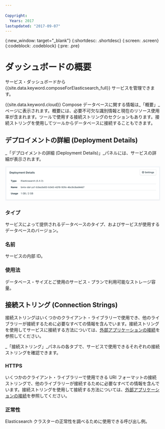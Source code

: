 ```yaml
---

Copyright:
  Years: 2017
lastupdated: "2017-09-07"
---
```


{:new_window: target="_blank"}
{:shortdesc: .shortdesc}
{:screen: .screen}
{:codeblock: .codeblock}
{:pre: .pre}

# ダッシュボードの概要

サービス・ダッシュボードから {{site.data.keyword.composeForElasticsearch_full}} サービスを管理できます。

{{site.data.keyword.cloud}} Compose データベースに関する情報は_「概要」_ページに表示されます。概要には、必要不可欠な識別情報と現在のリソース使用率が含まれます。ツールで使用する接続ストリングのセクションもあります。接続ストリングを使用してツールからデータベースに接続することもできます。

## デプロイメントの詳細 (Deployment Details)

_「デプロイメントの詳細 (Deployment Details)」_パネルには、サービスの詳細が表示されます。

![「デプロイメントの詳細 (Deployment Details)」](./images/elastic_search-deployment-details.png "「デプロイメントの詳細 (Deployment Details)」パネルのビュー")

### タイプ

サービスによって提供されるデータベースのタイプ、およびサービスが使用するデータベースのバージョン。

### 名前

サービスの内部 ID。

### 使用法

データベース・サイズとご使用のサービス・プランで利用可能なストレージ容量。


## 接続ストリング (Connection Strings)

接続ストリングはいくつかのクライアント・ライブラリーで使用でき、他のライブラリーが接続するために必要なすべての情報を含んでいます。接続ストリングを使用してサービスに接続する方法については、[外部アプリケーションの接続](./connecting-external.html)を参照してください。

_「接続ストリング」_パネルの各タブで、サービスで使用できるそれぞれの接続ストリングを確認できます。

### HTTPS

いくつかのクライアント・ライブラリーで使用できる URI フォーマットの接続ストリングで、他のライブラリーが接続するために必要なすべての情報を含んでいます。接続ストリングを使用して接続する方法については、[外部アプリケーションの接続](./connecting-external.html)を参照してください。

### 正常性

Elasticsearch クラスターの正常性を調べるために使用できる呼び出し例。
